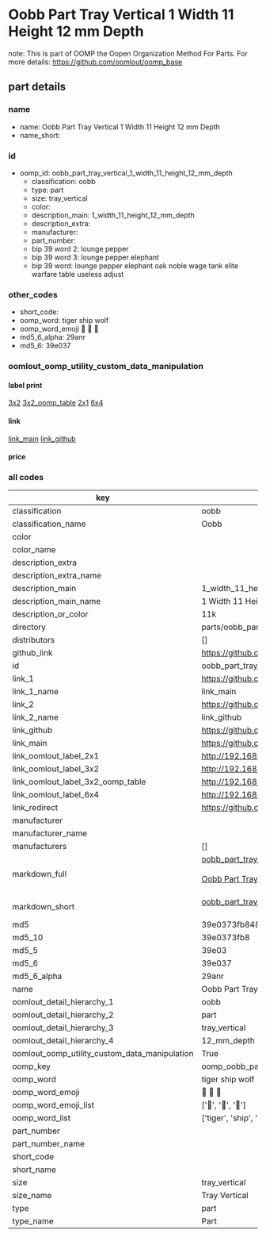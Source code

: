 # Oobb Part Tray Vertical 1 Width 11 Height 12 mm Depth  

note: This is part of OOMP the Oopen Organization Method For Parts. For more details: https://github.com/oomlout/oomp_base

##  part details
  







### name
* name: Oobb Part Tray Vertical 1 Width 11 Height 12 mm Depth
* name_short: 
### id
* oomp_id: oobb_part_tray_vertical_1_width_11_height_12_mm_depth
  * classification: oobb
  * type: part
  * size: tray_vertical
  * color: 
  * description_main: 1_width_11_height_12_mm_depth
  * description_extra: 
  * manufacturer: 
  * part_number: 
  * bip 39 word 2: lounge pepper
  * bip 39 word 3: lounge pepper elephant
  * bip 39 word: lounge pepper elephant oak noble wage tank elite warfare table useless adjust

### other_codes
* short_code: 
* oomp_word: tiger ship wolf
* oomp_word_emoji :tiger: :ship: :wolf:
* md5_6_alpha: 29anr
* md5_6: 39e037






### oomlout_oomp_utility_custom_data_manipulation
#### label print
[3x2](http://192.168.1.245:1112/?label=oomp%2029anr)
[3x2_oomp_table](http://192.168.1.108:1112/?label=oomp%2029anr)
[2x1](http://192.168.1.242:1112/?label=oomp%2029anr)
[6x4](http://192.168.1.55:1112/?label=oomp%2029anr)    

#### link

[link_main](https://github.com/oomlout/oomlout_oomp_version_1_messy/tree/main/parts/oobb_part_tray_vertical_1_width_11_height_12_mm_depth) [link_github](https://github.com/oomlout/oomlout_oomp_version_1_messy/tree/main/parts/oobb_part_tray_vertical_1_width_11_height_12_mm_depth)                             

#### price







### all codes 
| key | value |  
| --- | --- |  
| classification | oobb |  
| classification_name | Oobb |  
| color |  |  
| color_name |  |  
| description_extra |  |  
| description_extra_name |  |  
| description_main | 1_width_11_height_12_mm_depth |  
| description_main_name | 1 Width 11 Height 12 mm Depth |  
| description_or_color | 11k |  
| directory | parts/oobb_part_tray_vertical_1_width_11_height_12_mm_depth |  
| distributors | [] |  
| github_link | https://github.com/oomlout/oomlout_oomp_part_src/tree/main/parts/oobb_part_tray_vertical_1_width_11_height_12_mm_depth |  
| id | oobb_part_tray_vertical_1_width_11_height_12_mm_depth |  
| link_1 | https://github.com/oomlout/oomlout_oomp_version_1_messy/tree/main/parts/oobb_part_tray_vertical_1_width_11_height_12_mm_depth |  
| link_1_name | link_main |  
| link_2 | https://github.com/oomlout/oomlout_oomp_version_1_messy/tree/main/parts/oobb_part_tray_vertical_1_width_11_height_12_mm_depth |  
| link_2_name | link_github |  
| link_github | https://github.com/oomlout/oomlout_oomp_version_1_messy/tree/main/parts/oobb_part_tray_vertical_1_width_11_height_12_mm_depth |  
| link_main | https://github.com/oomlout/oomlout_oomp_version_1_messy/tree/main/parts/oobb_part_tray_vertical_1_width_11_height_12_mm_depth |  
| link_oomlout_label_2x1 | http://192.168.1.242:1112/?label=oomp%2029anr |  
| link_oomlout_label_3x2 | http://192.168.1.245:1112/?label=oomp%2029anr |  
| link_oomlout_label_3x2_oomp_table | http://192.168.1.108:1112/?label=oomp%2029anr |  
| link_oomlout_label_6x4 | http://192.168.1.55:1112/?label=oomp%2029anr |  
| link_redirect | https://github.com/oomlout/oomlout_oomp_version_1_messy/tree/main/parts/oobb_part_tray_vertical_1_width_11_height_12_mm_depth |  
| manufacturer |  |  
| manufacturer_name |  |  
| manufacturers | [] |  
| markdown_full | [oobb_part_tray_vertical_1_width_11_height_12_mm_depth](none)<br>[](none)<br>[Oobb Part Tray Vertical 1 Width 11 Height 12 Mm Depth](none)<br><br> |  
| markdown_short | [oobb_part_tray_vertical_1_width_11_height_12_mm_depth](none)<br><br> |  
| md5 | 39e0373fb8481bb7d8cad97c8fa8bc22 |  
| md5_10 | 39e0373fb8 |  
| md5_5 | 39e03 |  
| md5_6 | 39e037 |  
| md5_6_alpha | 29anr |  
| name | Oobb Part Tray Vertical 1 Width 11 Height 12 mm Depth |  
| oomlout_detail_hierarchy_1 | oobb |  
| oomlout_detail_hierarchy_2 | part |  
| oomlout_detail_hierarchy_3 | tray_vertical |  
| oomlout_detail_hierarchy_4 | 12_mm_depth |  
| oomlout_oomp_utility_custom_data_manipulation | True |  
| oomp_key | oomp_oobb_part_tray_vertical_1_width_11_height_12_mm_depth |  
| oomp_word | tiger ship wolf |  
| oomp_word_emoji | :tiger: :ship: :wolf: |  
| oomp_word_emoji_list | [':tiger:', ':ship:', ':wolf:'] |  
| oomp_word_list | ['tiger', 'ship', 'wolf'] |  
| part_number |  |  
| part_number_name |  |  
| short_code |  |  
| short_name |  |  
| size | tray_vertical |  
| size_name | Tray Vertical |  
| type | part |  
| type_name | Part |  
